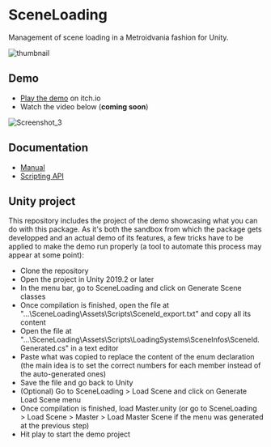 # SceneLoading
Management of scene loading in a Metroidvania fashion for Unity.

![thumbnail](https://user-images.githubusercontent.com/6672340/130272247-db61e26c-023a-4ab6-8395-0be73275bed9.png)

## Demo
- [Play the demo](https://supervalou.itch.io/sceneloading-demo) on itch.io
- Watch the video below (**coming soon**)

![Screenshot_3](https://user-images.githubusercontent.com/6672340/130272738-47b7f27e-a3ac-4646-88fd-280b16849643.png)

## Documentation
- [Manual](https://supervalou.github.io/SceneLoading/manual/Concepts.html)
- [Scripting API](https://supervalou.github.io/SceneLoading/api/Assets.Scripts.LoadingSystems.SceneLoadings.SceneLoadingSystem.html)

## Unity project

This repository includes the project of the demo showcasing what you can do with this package. As it's both the sandbox from which the package gets developped and an actual demo of its features, a few tricks have to be applied to make the demo run properly (a tool to automate this process may appear at some point):
- Clone the repository
- Open the project in Unity 2019.2 or later
- In the menu bar, go to SceneLoading and click on Generate Scene classes
- Once compilation is finished, open the file at "...\SceneLoading\Assets\Scripts\SceneId_export.txt" and copy all its content
- Open the file at "...\SceneLoading\Assets\Scripts\LoadingSystems\SceneInfos\SceneId.Generated.cs" in a text editor
- Paste what was copied to replace the content of the enum declaration (the main idea is to set the correct numbers for each member instead of the auto-generated ones)
- Save the file and go back to Unity
- (Optional) Go to SceneLoading > Load Scene and click on Generate Load Scene menu
- Once compilation is finished, load Master.unity (or go to SceneLoading > Load Scene > Master > Load Master Scene if the menu was generated at the previous step)
- Hit play to start the demo project
